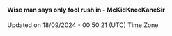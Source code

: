 #### Wise man says only fool rush in - McKidKneeKaneSir
Updated on 18/09/2024 - 00:50:21 (UTC) Time Zone

